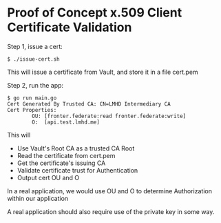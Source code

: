 # Proof of Concept x.509 Client Certificate Validation

Step 1, issue a cert:

```
$ ./issue-cert.sh
```

This will issue a certificate from Vault, and store it in a file cert.pem


Step 2, run the app:

```
$ go run main.go 
Cert Generated By Trusted CA: CN=LMHD Intermediary CA
Cert Properties:
        OU: [fronter.federate:read fronter.federate:write]
        O:  [api.test.lmhd.me]
```

This will
* Use Vault's Root CA as a trusted CA Root
* Read the certificate from cert.pem
* Get the certificate's issuing CA
* Validate certificate trust for Authentication
* Output cert OU and O


In a real application, we would use OU and O to determine Authorization within our application


A real application should also require use of the private key in some way.
